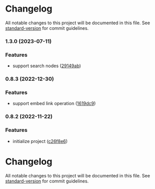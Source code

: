 # Changelog

All notable changes to this project will be documented in this file. See [standard-version](https://github.com/conventional-changelog/standard-version) for commit guidelines.

### 1.3.0 (2023-07-11)


### Features

* support search nodes ([29149ab](https://github.com/apitable/apitable-sdks/pull/112/commits/29149ab15fb07772ddc55e9c0f9899f73df5e0d0))

### 0.8.3 (2022-12-30)


### Features

* support embed link operation ([1619dc9](https://github.com/apitable/sdk/commit/1619dc926dc28846d3addaf65b4d8ad6cedc57e5))

### 0.8.2 (2022-11-22)


### Features

* initialize project ([c26f8e6](https://github.com/apitable/sdk/commit/c26f8e6e72bc0b565046ff7d9f8f7d712a404d2e))

# Changelog

All notable changes to this project will be documented in this file. See [standard-version](https://github.com/conventional-changelog/standard-version) for commit guidelines.
